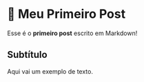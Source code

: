 # 🚀 Meu Primeiro Post
Esse é o **primeiro post** escrito em Markdown!

## Subtítulo
Aqui vai um exemplo de texto.
